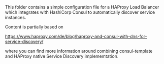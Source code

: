 This folder contains a simple configuration file for a HAProxy Load Balancer which integrates with HashiCorp Consul to automatically discover service instances.

Content is partially based on

https://www.haproxy.com/de/blog/haproxy-and-consul-with-dns-for-service-discovery/

where you can find more information around combining consul-template and HAProxy native Service Discovery implememtation.
